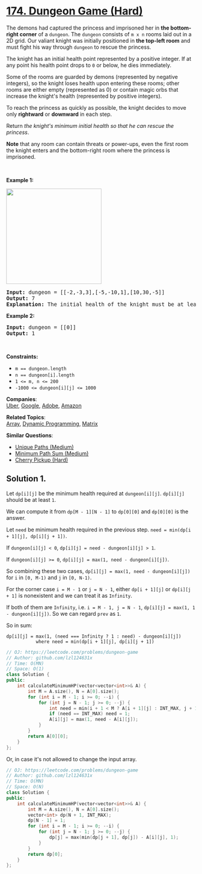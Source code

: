 # [174. Dungeon Game (Hard)](https://leetcode.com/problems/dungeon-game/)

<p>The demons had captured the princess and imprisoned her in <strong>the bottom-right corner</strong> of a <code>dungeon</code>. The <code>dungeon</code> consists of <code>m x n</code> rooms laid out in a 2D grid. Our valiant knight was initially positioned in <strong>the top-left room</strong> and must fight his way through <code>dungeon</code> to rescue the princess.</p>

<p>The knight has an initial health point represented by a positive integer. If at any point his health point drops to <code>0</code> or below, he dies immediately.</p>

<p>Some of the rooms are guarded by demons (represented by negative integers), so the knight loses health upon entering these rooms; other rooms are either empty (represented as 0) or contain magic orbs that increase the knight's health (represented by positive integers).</p>

<p>To reach the princess as quickly as possible, the knight decides to move only <strong>rightward</strong> or <strong>downward</strong> in each step.</p>

<p>Return <em>the knight's minimum initial health so that he can rescue the princess</em>.</p>

<p><strong>Note</strong> that any room can contain threats or power-ups, even the first room the knight enters and the bottom-right room where the princess is imprisoned.</p>

<p>&nbsp;</p>
<p><strong>Example 1:</strong></p>
<img alt="" src="https://assets.leetcode.com/uploads/2021/03/13/dungeon-grid-1.jpg" style="width: 253px; height: 253px;">
<pre><strong>Input:</strong> dungeon = [[-2,-3,3],[-5,-10,1],[10,30,-5]]
<strong>Output:</strong> 7
<strong>Explanation:</strong> The initial health of the knight must be at least 7 if he follows the optimal path: RIGHT-&gt; RIGHT -&gt; DOWN -&gt; DOWN.
</pre>

<p><strong>Example 2:</strong></p>

<pre><strong>Input:</strong> dungeon = [[0]]
<strong>Output:</strong> 1
</pre>

<p>&nbsp;</p>
<p><strong>Constraints:</strong></p>

<ul>
	<li><code>m == dungeon.length</code></li>
	<li><code>n == dungeon[i].length</code></li>
	<li><code>1 &lt;= m, n &lt;= 200</code></li>
	<li><code>-1000 &lt;= dungeon[i][j] &lt;= 1000</code></li>
</ul>


**Companies**:  
[Uber](https://leetcode.com/company/uber), [Google](https://leetcode.com/company/google), [Adobe](https://leetcode.com/company/adobe), [Amazon](https://leetcode.com/company/amazon)

**Related Topics**:  
[Array](https://leetcode.com/tag/array/), [Dynamic Programming](https://leetcode.com/tag/dynamic-programming/), [Matrix](https://leetcode.com/tag/matrix/)

**Similar Questions**:
* [Unique Paths (Medium)](https://leetcode.com/problems/unique-paths/)
* [Minimum Path Sum (Medium)](https://leetcode.com/problems/minimum-path-sum/)
* [Cherry Pickup (Hard)](https://leetcode.com/problems/cherry-pickup/)

## Solution 1.

Let `dp[i][j]` be the minimum health required at `dungeon[i][j]`. `dp[i][j]` should be at least `1`.

We can compute it from `dp[M - 1][N - 1]` to `dp[0][0]` and `dp[0][0]` is the answer.

Let `need` be minimum health required in the previous step. `need = min(dp[i + 1][j], dp[i][j + 1])`.

If `dungeon[i][j] < 0`, `dp[i][j] = need - dungeon[i][j] > 1`.

If `dungeon[i][j] >= 0`, `dp[i][j] = max(1, need - dungeon[i][j])`.

So combining these two cases, `dp[i][j] = max(1, need - dungeon[i][j])` for `i` in `[0, M-1)` and `j` in `[0, N-1)`.

For the corner case `i = M - 1` or `j = N - 1`, either `dp[i + 1][j]` or `dp[i][j + 1]` is nonexistent and we can treat it as `Infinity`.

If both of them are `Infinity`, i.e. `i = M - 1, j = N - 1`, `dp[i][j] = max(1, 1 - dungeon[i][j])`. So we can regard `prev` as `1`.

So in sum:

```
dp[i][j] = max(1, (need === Infinity ? 1 : need) - dungeon[i][j])
           where need = min(dp[i + 1][j], dp[i][j + 1])
```

```cpp
// OJ: https://leetcode.com/problems/dungeon-game
// Author: github.com/lzl124631x
// Time: O(MN)
// Space: O(1)
class Solution {
public:
    int calculateMinimumHP(vector<vector<int>>& A) {
        int M = A.size(), N = A[0].size();
        for (int i = M - 1; i >= 0; --i) {
            for (int j = N - 1; j >= 0; --j) {
                int need = min(i + 1 < M ? A[i + 1][j] : INT_MAX, j + 1 < N ? A[i][j + 1] : INT_MAX);
                if (need == INT_MAX) need = 1;
                A[i][j] = max(1, need - A[i][j]);
            }
        }
        return A[0][0];
    }
};
```

Or, in case it's not allowed to change the input array.

```cpp
// OJ: https://leetcode.com/problems/dungeon-game
// Author: github.com/lzl124631x
// Time: O(MN)
// Space: O(N)
class Solution {
public:
    int calculateMinimumHP(vector<vector<int>>& A) {
        int M = A.size(), N = A[0].size();
        vector<int> dp(N + 1, INT_MAX);
        dp[N - 1] = 1;
        for (int i = M - 1; i >= 0; --i) {
            for (int j = N - 1; j >= 0; --j) {
                dp[j] = max(min(dp[j + 1], dp[j]) - A[i][j], 1);
            }
        }
        return dp[0];
    }
};
```